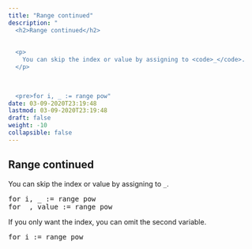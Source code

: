 ```yaml
---
title: "Range continued"
description: "
  <h2>Range continued</h2>
  
  
  <p>
    You can skip the index or value by assigning to <code>_</code>.
  </p>
  

  
  <pre>for i, _ := range pow"
date: 03-09-2020T23:19:48
lastmod: 03-09-2020T23:19:48
draft: false
weight: -10
collapsible: false
---
```


  <h2>Range continued</h2>
  
  
  <p>
    You can skip the index or value by assigning to <code>_</code>.
  </p>
  

  
  <pre>for i, _ := range pow
for _, value := range pow</pre>
  

  
  <p>
    If you only want the index, you can omit the second variable.
  </p>
  

  
  <pre>for i := range pow</pre>
  

	
		
	


                                                